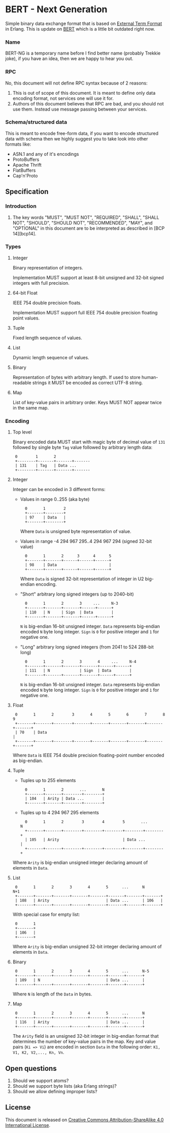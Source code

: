 BERT - Next Generation
======================

Simple binary data exchange format that is based on [External Term Format][ETF]
in Erlang.  This is update on [BERT][] which is a little bit outdated right now.

### Name

BERT-NG is a temporary name before I find better name (probably Trekkie joke),
if you have an idea, then we are happy to hear you out.

### RPC

No, this document will not define RPC syntax because of 2 reasons:

1. This is out of scope of this document. It is meant to define only data
   encoding format, not services one will use it for.
2. Authors of this document believes that RPC are bad, and you should not use
   them. Instead use message passing between your services.

### Schema/structured data

This is meant to encode free-form data, if you want to encode structured data
with schema then we highly suggest you to take look into other formats like:

- ASN.1 and any of it's encodings
- ProtoBuffers
- Apache Thrift
- FlatBuffers
- Cap'n'Proto

Specification
-------------

### Introduction

1. The key words "MUST", "MUST NOT", "REQUIRED", "SHALL", "SHALL NOT",
   "SHOULD", "SHOULD NOT", "RECOMMENDED", "MAY", and "OPTIONAL" in this
   document are to be interpreted as described in [BCP 14][bcp14].

### Types

1. Integer

    Binary representation of integers.

    Implementation MUST support at least 8-bit unsigned and 32-bit signed
    integers with full precision.

2. 64-bit Float

    IEEE 754 double precision floats.

    Implementation MUST support full IEEE 754 double precision floating point
    values.

3. Tuple

    Fixed length sequence of values.

4. List

    Dynamic length sequence of values.

5. Binary

    Representation of bytes with arbitrary length. If used to store
    human-readable strings it MUST be encoded as correct UTF-8 string.

6. Map

    List of key-value pairs in arbitrary order. Keys MUST NOT appear twice in
    the same map.

### Encoding

1. Top level

    Binary encoded data MUST start with magic byte of decimal value of `131`
    followed by single byte `Tag` value followed by arbitrary length data:

        0        1       2
        +--------+-------+-------+-------
        | 131    | Tag   | Data ...
        +--------+-------+-------+-------

2. Integer

    Integer can be encoded in 3 different forms:

    - Values in range 0..255 (aka byte)

            0       1        2
            +-------+--------+
            | 97    | Data   |
            +-------+--------+

        Where `Data` is unsigned byte representation of value.

    - Values in range -4 294 967 295..4 294 967 294 (signed 32-bit value)

            0       1       2      3      4      5
            +-------+-------+------+------+------+
            | 98    | Data                       |
            +-------+-------+------+------+------+

        Where `Data` is signed 32-bit representation of integer in U2 big-endian
        encoding.

    - "Short" arbitrary long signed integers (up to 2040-bit)

            0       1       2       3     ...     N-3
            +-------+-------+-------+------+------+
            | 110   | N     | Sign  | Data        |
            +-------+-------+-------+------+------+

        `N` is big-endian 16-bit unsigned integer. `Data` represents big-endian
        encoded `N` byte long integer. `Sign` is `0` for positive integer
        and `1` for negative one.

    - "Long" arbitrary long signed integers (from 2041 to 524 288-bit long)

            0       1       2       3       4     ...     N-4
            +-------+-------+-------+-------+------+------+
            | 111   | N             | Sign  | Data        |
            +-------+-------+-------+-------+------+------+

        `N` is big-endian 16-bit unsigned integer. `Data` represents big-endian
        encoded `N` byte long integer. `Sign` is `0` for positive integer
        and `1` for negative one.

3. Float

        0       1       2        3       4       5       6       7       8       9
        +-------+-------+--------+-------+-------+-------+-------+-------+-------+
        | 70    | Data                                                           |
        +-------+-------+--------+-------+-------+-------+-------+-------+-------+

    Where `Data` is IEEE 754 double precision floating-point number encoded as
    big-endian.

4. Tuple

    - Tuples up to 255 elements

            0       1       2       ...       N
            +-------+-------+--------+--------+
            | 104   | Arity | Data ...        |
            +-------+-------+--------+--------+

    - Tuples up to 4 294 967 295 elements

            0       1       2        3        4        5       ...       N
            +-------+-------+--------+--------+--------+--------+--------+
            | 105   | Arity                            | Data ...        |
            +-------+-------+--------+--------+--------+--------+--------+

    Where `Arity` is big-endian unsigned integer declaring amount of elements in
    `Data`.

5. List

        0       1       2       3       4       5      ...      N       N+1
        +-------+-------+-------+-------+-------+-------+-------+-------+
        | 108   | Arity                         | Data ...      | 106   |
        +-------+-------+-------+-------+-------+-------+-------+-------+

    With special case for empty list:

        0       1
        +-------+
        | 106   |
        +-------+

    Where `Arity` is big-endian unsigned 32-bit integer declaring amount
    of elements in `Data`.

6. Binary

        0       1       2       3       4       5      ...      N-5
        +-------+-------+-------+-------+-------+-------+-------+
        | 109   | N                             | Data ...      |
        +-------+-------+-------+-------+-------+-------+-------+

    Where `N` is length of the `Data` in bytes.

7. Map

        0       1       2       3       4       5      ...      N
        +-------+-------+-------+-------+-------+-------+-------+
        | 116   | Arity                         | Data ...      |
        +-------+-------+-------+-------+-------+-------+-------+

    The `Arity` field is an unsigned 32-bit integer in big-endian format that
    determines the number of key-value pairs in the map. Key and value pairs
    (`Ki => Vi`) are encoded in section `Data` in the following order:
    `K1, V1, K2, V2,..., Kn, Vn`.

Open questions
--------------

1. Should we support atoms?
2. Should we support byte lists (aka Erlang strings)?
3. Should we allow defining improper lists?

License
-------

This document is released on [Creative Commons Attribution-ShareAlike 4.0
International License](http://creativecommons.org/licenses/by-sa/4.0/).

[BERT]: http://bert-rpc.org
[ETF]: http://erlang.org/doc/apps/erts/erl_ext_dist.html
